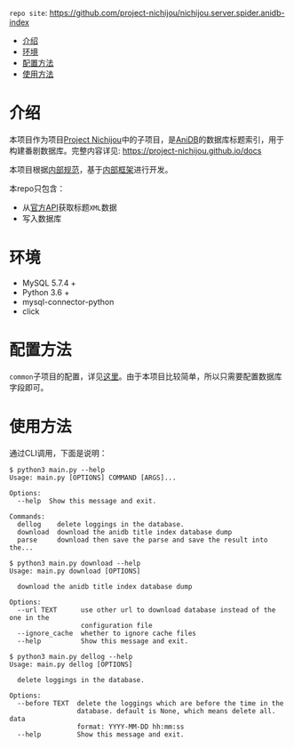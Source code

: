 `repo site`: https://github.com/project-nichijou/nichijou.server.spider.anidb-index

- [介绍](#介绍)
- [环境](#环境)
- [配置方法](#配置方法)
- [使用方法](#使用方法)

# 介绍

本项目作为项目[Project Nichijou](https://github.com/project-nichijou)中的子项目，是[AniDB](anidb.net)的数据库标题索引，用于构建番剧数据库。完整内容详见: https://project-nichijou.github.io/docs

本项目根据[内部规范](https://project-nichijou.github.io/docs/#/./server/anime-database/spider)，基于[内部框架](https://github.com/project-nichijou/nichijou.server.spider.common)进行开发。

本repo只包含：
- 从[官方API](https://wiki.anidb.net/API)获取标题`XML`数据
- 写入数据库

# 环境

- MySQL 5.7.4 +
- Python 3.6 +
- mysql-connector-python
- click

# 配置方法

`common`子项目的配置，详见[这里](https://github.com/project-nichijou/nichijou.server.spider.common#%E4%BD%BF%E7%94%A8%E6%96%B9%E6%B3%95)。由于本项目比较简单，所以只需要配置数据库字段即可。

# 使用方法

通过CLI调用，下面是说明：

```
$ python3 main.py --help
Usage: main.py [OPTIONS] COMMAND [ARGS]...

Options:
  --help  Show this message and exit.

Commands:
  dellog    delete loggings in the database.
  download  download the anidb title index database dump
  parse     download then save the parse and save the result into the...
```

```
$ python3 main.py download --help
Usage: main.py download [OPTIONS]

  download the anidb title index database dump

Options:
  --url TEXT      use other url to download database instead of the one in the
                  configuration file
  --ignore_cache  whether to ignore cache files
  --help          Show this message and exit.
```

```
$ python3 main.py dellog --help
Usage: main.py dellog [OPTIONS]

  delete loggings in the database.

Options:
  --before TEXT  delete the loggings which are before the time in the
                 database. default is None, which means delete all. data
                 format: YYYY-MM-DD hh:mm:ss
  --help         Show this message and exit.
```
